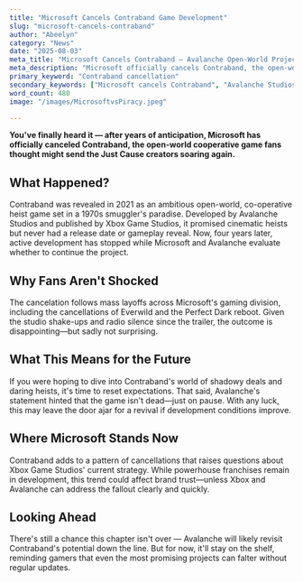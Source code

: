 ```yaml
---
title: "Microsoft Cancels Contraband Game Development"
slug: "microsoft-cancels-contraband"
author: "Abeelyn"
category: "News"
date: "2025-08-03"
meta_title: "Microsoft Cancels Contraband — Avalanche Open-World Project Halted"
meta_description: "Microsoft officially cancels Contraband, the open-world co-op game from Just Cause devs Avalanche. Learn what led to the cancellation and what's next."
primary_keyword: "Contraband cancellation"
secondary_keywords: ["Microsoft cancels Contraband", "Avalanche Studios Contraband", "Xbox Game Studios cancellations", "Contraband open-world game"]
word_count: 480
image: "/images/MicrosoftvsPiracy.jpeg"

---
```


**You've finally heard it — after years of anticipation, Microsoft has officially canceled Contraband, the open-world cooperative game fans thought might send the Just Cause creators soaring again.**

## What Happened?

Contraband was revealed in 2021 as an ambitious open-world, co-operative heist game set in a 1970s smuggler's paradise. Developed by Avalanche Studios and published by Xbox Game Studios, it promised cinematic heists but never had a release date or gameplay reveal. Now, four years later, active development has stopped while Microsoft and Avalanche evaluate whether to continue the project.

## Why Fans Aren't Shocked

The cancelation follows mass layoffs across Microsoft's gaming division, including the cancellations of Everwild and the Perfect Dark reboot. Given the studio shake-ups and radio silence since the trailer, the outcome is disappointing—but sadly not surprising.

## What This Means for the Future

If you were hoping to dive into Contraband's world of shadowy deals and daring heists, it's time to reset expectations. That said, Avalanche's statement hinted that the game isn't dead—just on pause. With any luck, this may leave the door ajar for a revival if development conditions improve.

## Where Microsoft Stands Now

Contraband adds to a pattern of cancellations that raises questions about Xbox Game Studios' current strategy. While powerhouse franchises remain in development, this trend could affect brand trust—unless Xbox and Avalanche can address the fallout clearly and quickly.

## Looking Ahead

There's still a chance this chapter isn't over — Avalanche will likely revisit Contraband's potential down the line. But for now, it'll stay on the shelf, reminding gamers that even the most promising projects can falter without regular updates.
